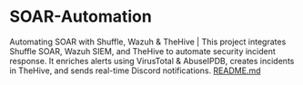 # SOAR-Automation
Automating SOAR with Shuffle, Wazuh &amp; TheHive | This project integrates Shuffle SOAR, Wazuh SIEM, and TheHive to automate security incident response. It enriches alerts using VirusTotal &amp; AbuseIPDB, creates incidents in TheHive, and sends real-time Discord notifications.
[README.md](https://github.com/user-attachments/files/20055660/README.md)

